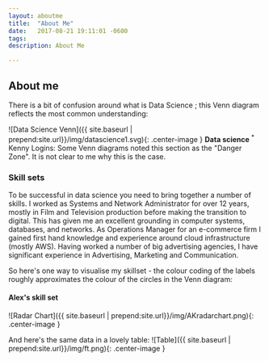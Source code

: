 ```yaml
---
layout: aboutme
title:  "About Me"
date:   2017-08-21 19:11:01 -0600
tags:
description: About Me

---
```


## About me

There is a bit of confusion around what is Data Science ; this Venn diagram reflects the most common understanding:

![Data Science Venn]({{ site.baseurl | prepend:site.url}}/img/datascience1.svg){: .center-image } <b>Data science</b>
<sup>* </sup> Kenny Logins: Some Venn diagrams noted this section as the "Danger Zone". It is not clear to me why this is the case.

### Skill sets
To be successful in data science you need to bring together a number of skills.
I worked as Systems and Network Administrator for over 12 years, mostly in Film and Television production before making the transition to digital. This has given me an excellent grounding in computer systems, databases, and networks. As Operations Manager for an e-commerce firm I gained first hand knowledge and experience around cloud infrastructure (mostly AWS). Having worked a number of big advertising agencies, I have significant experience in Advertising, Marketing and Communication.

So here's one way to visualise my skillset - the colour coding of the labels roughly approximates the colour of the circles in the Venn diagram:

#### Alex's skill set
![Radar Chart]({{ site.baseurl | prepend:site.url}}/img/AKradarchart.png){: .center-image }

And here's the same data in a lovely table:
![Table]({{ site.baseurl | prepend:site.url}}/img/ft.png){: .center-image }
